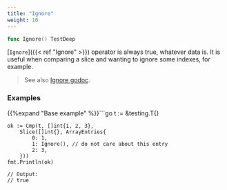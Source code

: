 ```yaml
---
title: "Ignore"
weight: 10
---
```


```go
func Ignore() TestDeep
```

[`Ignore`]({{< ref "Ignore" >}}) operator is always true, whatever data is. It is useful when
comparing a slice and wanting to ignore some indexes, for example.


> See also [<i class='fas fa-book'></i> Ignore godoc](https://godoc.org/github.com/maxatome/go-testdeep#Ignore).

### Examples

{{%expand "Base example" %}}```go
	t := &testing.T{}

	ok := Cmp(t, []int{1, 2, 3},
		Slice([]int{}, ArrayEntries{
			0: 1,
			1: Ignore(), // do not care about this entry
			2: 3,
		}))
	fmt.Println(ok)

	// Output:
	// true

```{{% /expand%}}
